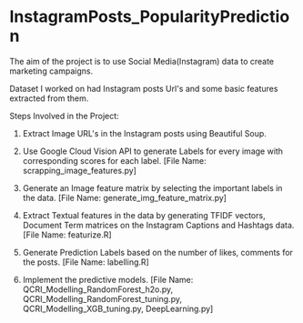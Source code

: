# InstagramPosts_PopularityPrediction
The aim of the project is to use Social Media(Instagram) data to create marketing campaigns.

Dataset I worked on had Instagram posts Url's and some basic features extracted from them. 

Steps Involved in the Project:

1) Extract Image URL's in the Instagram posts using Beautiful Soup.

2) Use Google Cloud Vision API to generate Labels for every image with corresponding scores for each label. [File Name: scrapping_image_features.py]

3) Generate an Image feature matrix by selecting the important labels in the data. [File Name: generate_img_feature_matrix.py]

4) Extract Textual features in the data by generating TFIDF vectors, Document Term matrices on the Instagram Captions and Hashtags data. [File Name: featurize.R]

5) Generate Prediction Labels based on the number of likes, comments for the posts. [File Name: labelling.R]

6) Implement the predictive models. [File Name: QCRI_Modelling_RandomForest_h2o.py, QCRI_Modelling_RandomForest_tuning.py, QCRI_Modelling_XGB_tuning.py, DeepLearning.py]
